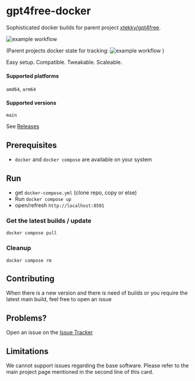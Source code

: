 # gpt4free-docker

Sophisticated docker builds for parent project [xtekky/gpt4free](https://github.com/xtekky/gpt4free). 

![example workflow](https://github.com/localagi/gpt4free-docker/actions/workflows/publish-docker.yml/badge.svg?branch=main)

(Parent projects docker state for tracking: ![example workflow](https://github.com/xtekky/gpt4free/actions/workflows/ci.yml/badge.svg?branch=main) )

Easy setup. Compatible. Tweakable. Scaleable.

#### Supported platforms
`amd64`, `arm64`

#### Supported versions
`main`

See [Releases](../../releases)

## Prerequisites

* `docker` and `docker compose` are available on your system

## Run

* get `docker-compose.yml` (clone repo, copy or else) 
* Run `docker compose up`
* open/refresh `http://localhost:8501` 

### Get the latest builds / update
`docker compose pull`

### Cleanup
`docker compose rm`

## Contributing

When there is a new version and there is need of builds or you require the latest main build, feel free to open an issue

## Problems?

Open an issue on the [Issue Tracker](../../issues)

## Limitations
We cannot support issues regarding the base software. Please refer to the main project page mentioned in the second line of this card.
